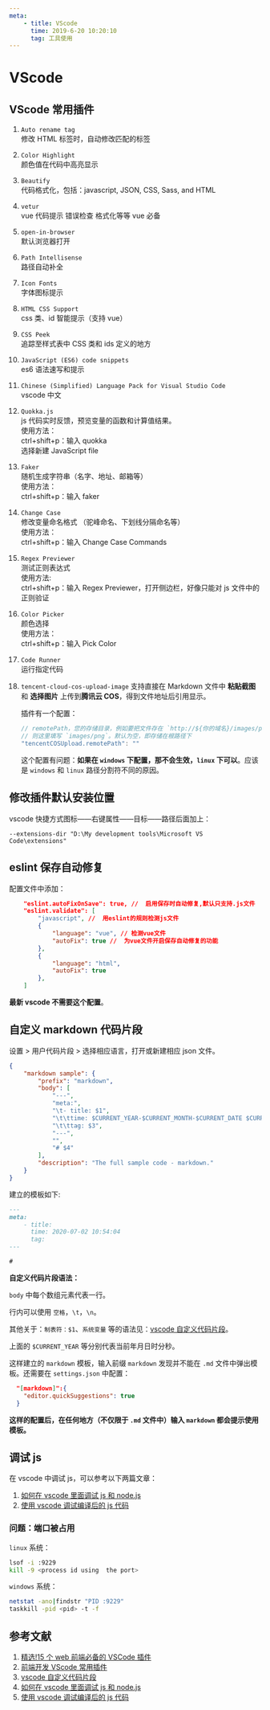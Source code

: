 ```yaml
---
meta:
    - title: VScode
      time: 2019-6-20 10:20:10
      tag: 工具使用
---
```


# VScode

## VScode 常用插件

1.  `Auto rename tag`  
    修改 HTML 标签时，自动修改匹配的标签
2.  `Color Highlight`  
    颜色值在代码中高亮显示
3.  `Beautify`  
     代码格式化，包括：javascript, JSON, CSS, Sass, and HTML
    <!-- more -->
4.  `vetur`  
    vue 代码提示 错误检查 格式化等等 vue 必备
5.  `open-in-browser`  
    默认浏览器打开
6.  `Path Intellisense`  
    路径自动补全
7.  `Icon Fonts`  
    字体图标提示
8.  `HTML CSS Support`  
    css 类、id 智能提示（支持 vue）
9.  `CSS Peek`  
    追踪至样式表中 CSS 类和 ids 定义的地方
10. `JavaScript (ES6) code snippets`  
    es6 语法速写和提示
11. `Chinese (Simplified) Language Pack for Visual Studio Code`  
    vscode 中文
12. `Quokka.js`  
    js 代码实时反馈，预览变量的函数和计算值结果。  
    使用方法：  
    ctrl+shift+p：输入 quokka  
    选择新建 JavaScript file
13. `Faker`  
    随机生成字符串（名字、地址、邮箱等）  
    使用方法：  
    ctrl+shift+p：输入 faker
14. `Change Case`  
    修改变量命名格式 （驼峰命名、下划线分隔命名等）  
    使用方法：  
    ctrl+shift+p：输入 Change Case Commands
15. `Regex Previewer`  
    测试正则表达式  
    使用方法:  
    ctrl+shift+p：输入 Regex Previewer，打开侧边栏，好像只能对 js 文件中的正则验证
16. `Color Picker`  
    颜色选择  
    使用方法：  
    ctrl+shift+p：输入 Pick Color
17. `Code Runner`  
    运行指定代码

18. `tencent-cloud-cos-upload-image`
    支持直接在 Markdown 文件中 **粘贴截图** 和 **选择图片** 上传到**腾讯云 COS**，得到文件地址后引用显示。

    插件有一个配置：

    ```js
    // remotePath，您的存储目录，例如要把文件存在 `http://${你的域名}/images/png` 这下。
    // 则这里填写 `images/png`。默认为空，即存储在根路径下
    "tencentCOSUpload.remotePath": ""
    ```

    这个配置有问题：**如果在 `windows` 下配置，那不会生效，`linux` 下可以**。应该是 `windows` 和 `linux` 路径分割符不同的原因。

## 修改插件默认安装位置

vscode 快捷方式图标——右键属性——目标——路径后面加上：

```
--extensions-dir "D:\My development tools\Microsoft VS Code\extensions"
```

## eslint 保存自动修复

配置文件中添加：

```json
    "eslint.autoFixOnSave": true, //  启用保存时自动修复,默认只支持.js文件
    "eslint.validate": [
        "javascript", //  用eslint的规则检测js文件
        {
            "language": "vue", // 检测vue文件
            "autoFix": true //  为vue文件开启保存自动修复的功能
        },
        {
            "language": "html",
            "autoFix": true
        },
    ]
```

**最新 vscode 不需要这个配置**。

## 自定义 markdown 代码片段

设置 > 用户代码片段 > 选择相应语言，打开或新建相应 json 文件。

```json
{
    "markdown sample": {
        "prefix": "markdown",
        "body": [
            "---",
            "meta:",
            "\t- title: $1",
            "\t\ttime: $CURRENT_YEAR-$CURRENT_MONTH-$CURRENT_DATE $CURRENT_HOUR:$CURRENT_MINUTE:$CURRENT_SECOND",
            "\t\ttag: $3",
            "---",
            "",
            "# $4"
        ],
        "description": "The full sample code - markdown."
    }
}
```

建立的模板如下:

```md
---
meta:
    - title:
      time: 2020-07-02 10:54:04
      tag:
---

#
```

**自定义代码片段语法：**

`body` 中每个数组元素代表一行。

行内可以使用 `空格`，`\t`，`\n`。

其他关于：`制表符：$1`、`系统变量` 等的语法见：[vscode 自定义代码片段](https://blog.csdn.net/ucmir183/article/details/88413369)。

上面的 `$CURRENT_YEAR` 等分别代表当前年月日时分秒。

这样建立的 `markdown` 模板，输入前缀 `markdown` 发现并不能在 `.md` 文件中弹出模板。还需要在 `settings.json` 中配置：

```json
  "[markdown]":{
    "editor.quickSuggestions": true
  }
```

**这样的配置后，在任何地方（不仅限于 `.md` 文件中）输入 `markdown` 都会提示使用模板。**

## 调试 js

在 vscode 中调试 js，可以参考以下两篇文章：

1. [如何在 vscode 里面调试 js 和 node.js](https://juejin.cn/post/6844903744304316429)
2. [使用 vscode 调试编译后的 js 代码](https://meixg.cn/2018/05/13/vscode-debug/)

### 问题：端口被占用

`linux` 系统：

```bash
lsof -i :9229
kill -9 <process id using  the port>
```

`windows` 系统：

```bash
netstat -ano|findstr "PID :9229"
taskkill -pid <pid> -t -f
```

## 参考文献

1. [精选!15 个 web 前端必备的 VSCode 插件](http://baijiahao.baidu.com/s?id=1585469813997965563&wfr=spider&for=pc)
2. [前端开发 VScode 常用插件](https://segmentfault.com/a/1190000012558414)
3. [vscode 自定义代码片段](https://blog.csdn.net/ucmir183/article/details/88413369)
4. [如何在 vscode 里面调试 js 和 node.js](https://juejin.cn/post/6844903744304316429)
5. [使用 vscode 调试编译后的 js 代码](https://meixg.cn/2018/05/13/vscode-debug/)
